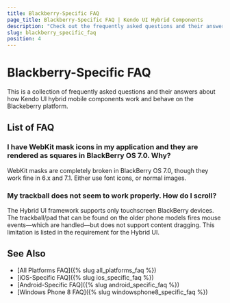 ```yaml
---
title: Blackberry-Specific FAQ
page_title: Blackberry-Specific FAQ | Kendo UI Hybrid Components
description: "Check out the frequently asked questions and their answers about how Kendo UI hybrid components work and behave on the Blackberry platform."
slug: blackberry_specific_faq
position: 4
---
```


# Blackberry-Specific FAQ

This is a collection of frequently asked questions and their answers about how Kendo UI hybrid mobile components work and behave on the Blackeberry platform.

## List of FAQ

### I have WebKit mask icons in my application and they are rendered as squares in BlackBerry OS 7.0. Why?

WebKit masks are completely broken in BlackBerry OS 7.0, though they work fine in 6.x and 7.1. Either use font icons, or normal images.

### My trackball does not seem to work properly. How do I scroll?

The Hybrid UI framework supports only touchscreen BlackBerry devices. The trackball/pad that can be found on the older phone models fires mouse events&mdash;which are handled&mdash;but
does not support content dragging. This limitation is listed in the requirement for the Hybrid UI.

## See Also

* [All Platforms FAQ]({% slug all_platforms_faq %})
* [iOS-Specific FAQ]({% slug ios_specific_faq %})
* [Android-Specific FAQ]({% slug android_specific_faq %})
* [Windows Phone 8 FAQ]({% slug windowsphone8_specific_faq %})
